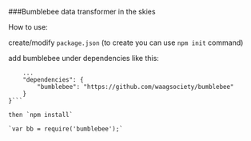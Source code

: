 ###Bumblebee data transformer in the skies

How to use:

create/modify `package.json`
(to create you can use `npm init` command)

add bumblebee under dependencies like this:
```{
	...
	"dependencies": {
		"bumblebee": "https://github.com/waagsociety/bumblebee"
	}
}```

then `npm install`

`var bb = require('bumblebee');`
